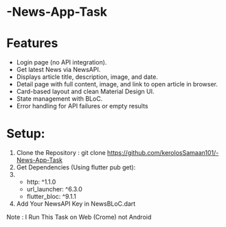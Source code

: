 # -News-App-Task
# Features
- Login page (no API integration).
- Get latest News  via NewsAPI.
- Displays article title, description, image, and date.
- Detail page with full content, image, and link to open article in browser.
- Card-based layout and clean Material Design UI.
- State management with BLoC.
- Error handling for API failures or empty results

# Setup:
1. Clone the Repository : git clone https://github.com/kerolosSamaan101/-News-App-Task
2. Get Dependencies (Using flutter pub get):
3.  - http: ^1.1.0
    - url_launcher: ^6.3.0
    - flutter_bloc: ^9.1.1
4. Add Your NewsAPI Key in NewsBLoC.dart

Note : I Run This Task on Web (Crome)  not Android

